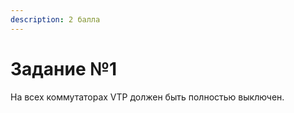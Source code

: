 ```yaml
---
description: 2 балла
---
```


# Задание №1

На всех коммутаторах VTP должен быть полностью выключен.

